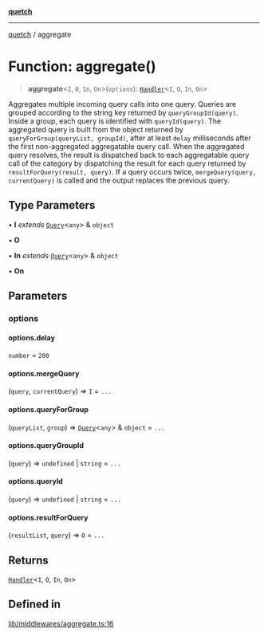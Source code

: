[**quetch**](../README.md)

***

[quetch](../README.md) / aggregate

# Function: aggregate()

> **aggregate**\<`I`, `O`, `In`, `On`\>(`options`): [`Handler`](../type-aliases/Handler.md)\<`I`, `O`, `In`, `On`\>

Aggregates multiple incoming query calls into one query.
Queries are grouped according to the string key returned by `queryGroupId(query)`. Inside a group, each query is identified with `queryId(query)`.
The aggregated query is built from the object returned by `queryForGroup(queryList, groupId)`, after at least `delay` milliseconds after the first non-aggregated aggregatable query call.
When the aggregated query resolves, the result is dispatched back to each aggregatable query call of the category by dispatching the result for each query returned by `resultForQuery(result, query)`.
If a query occurs twice, `mergeQuery(query, currentQuery)` is called and the output replaces the previous query.

## Type Parameters

• **I** *extends* [`Query`](../type-aliases/Query.md)\<`any`\> & `object`

• **O**

• **In** *extends* [`Query`](../type-aliases/Query.md)\<`any`\> & `object`

• **On**

## Parameters

### options

#### options.delay

`number` = `200`

#### options.mergeQuery

(`query`, `currentQuery`) => `I` = `...`

#### options.queryForGroup

(`queryList`, `group`) => [`Query`](../type-aliases/Query.md)\<`any`\> & `object` = `...`

#### options.queryGroupId

(`query`) => `undefined` \| `string` = `...`

#### options.queryId

(`query`) => `undefined` \| `string` = `...`

#### options.resultForQuery

(`resultList`, `query`) => `O` = `...`

## Returns

[`Handler`](../type-aliases/Handler.md)\<`I`, `O`, `In`, `On`\>

## Defined in

[lib/middlewares/aggregate.ts:16](https://github.com/nevoland/quetch/blob/db84578eb5eba15d3388a1c2cfad7cc80fe9fbe6/lib/middlewares/aggregate.ts#L16)
